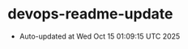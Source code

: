 # devops-readme-update
<!--START_SECTION:activity-->
- Auto-updated at Wed Oct 15 01:09:15 UTC 2025
<!--END_SECTION:activity-->
